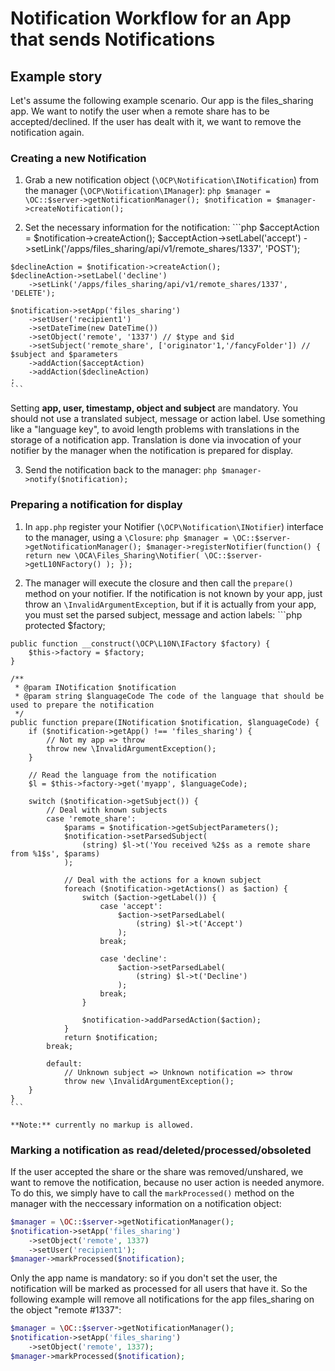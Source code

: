 # Notification Workflow for an App that sends Notifications

## Example story

Let's assume the following example scenario. Our app is the files_sharing app. We want
to notify the user when a remote share has to be accepted/declined. If the user has dealt
with it, we want to remove the notification again.

### Creating a new Notification

  1. Grab a new notification object (`\OCP\Notification\INotification`) from the manager
  (`\OCP\Notification\IManager`):
    ```php
    $manager = \OC::$server->getNotificationManager();
    $notification = $manager->createNotification();
    ```

  2. Set the necessary information for the notification:
    ```php
    $acceptAction = $notification->createAction();
    $acceptAction->setLabel('accept')
        ->setLink('/apps/files_sharing/api/v1/remote_shares/1337', 'POST');

    $declineAction = $notification->createAction();
    $declineAction->setLabel('decline')
        ->setLink('/apps/files_sharing/api/v1/remote_shares/1337', 'DELETE');

    $notification->setApp('files_sharing')
        ->setUser('recipient1')
        ->setDateTime(new DateTime())
        ->setObject('remote', '1337') // $type and $id
        ->setSubject('remote_share', ['originator'1,'/fancyFolder']) // $subject and $parameters
        ->addAction($acceptAction)
        ->addAction($declineAction)
    ;
    ```
  Setting **app, user, timestamp, object and subject** are mandatory. You should not use a
  translated subject, message or action label. Use something like a "language key", to avoid
  length problems with translations in the storage of a notification app. Translation is done
  via invocation of your notifier by the manager when the notification is prepared for display.

  3. Send the notification back to the manager:
    ```php
    $manager->notify($notification);
    ```

### Preparing a notification for display

  1. In `app.php` register your Notifier (`\OCP\Notification\INotifier`) interface to the manager,
  using a `\Closure`:
    ```php
    $manager = \OC::$server->getNotificationManager();
    $manager->registerNotifier(function() {
        return new \OCA\Files_Sharing\Notifier(
            \OC::$server->getL10NFactory()
        );
    });
    ```

  2. The manager will execute the closure and then call the `prepare()` method on your notifier.
  If the notification is not known by your app, just throw an `\InvalidArgumentException`,
  but if it is actually from your app, you must set the parsed subject, message and action labels:
    ```php
    protected $factory;

    public function __construct(\OCP\L10N\IFactory $factory) {
        $this->factory = $factory;
    }

    /**
     * @param INotification $notification
     * @param string $languageCode The code of the language that should be used to prepare the notification
     */
    public function prepare(INotification $notification, $languageCode) {
        if ($notification->getApp() !== 'files_sharing') {
            // Not my app => throw
            throw new \InvalidArgumentException();
        }

        // Read the language from the notification
        $l = $this->factory->get('myapp', $languageCode);

        switch ($notification->getSubject()) {
            // Deal with known subjects
            case 'remote_share':
                $params = $notification->getSubjectParameters();
                $notification->setParsedSubject(
                    (string) $l->t('You received %2$s as a remote share from %1$s', $params)
                );
                
                // Deal with the actions for a known subject
                foreach ($notification->getActions() as $action) {
                    switch ($action->getLabel()) {
                        case 'accept':
                            $action->setParsedLabel(
                                (string) $l->t('Accept')
                            );
                        break;
 
                        case 'decline':
                            $action->setParsedLabel(
                                (string) $l->t('Decline')
                            );
                        break;
                    }

                    $notification->addParsedAction($action);
                }
                return $notification;
            break;

            default:
                // Unknown subject => Unknown notification => throw
                throw new \InvalidArgumentException();
        }
    }
    ```

    **Note:** currently no markup is allowed.

### Marking a notification as read/deleted/processed/obsoleted

If the user accepted the share or the share was removed/unshared, we want to remove
the notification, because no user action is needed anymore. To do this, we simply have to
call the `markProcessed()` method on the manager with the neccessary information on a
notification object:

```php
$manager = \OC::$server->getNotificationManager();
$notification->setApp('files_sharing')
    ->setObject('remote', 1337)
    ->setUser('recipient1');
$manager->markProcessed($notification);
```

Only the app name is mandatory: so if you don't set the user, the notification
will be marked as processed for all users that have it. So the following example will
remove all notifications for the app files_sharing on the object "remote #1337":

```php
$manager = \OC::$server->getNotificationManager();
$notification->setApp('files_sharing')
    ->setObject('remote', 1337);
$manager->markProcessed($notification);
```
